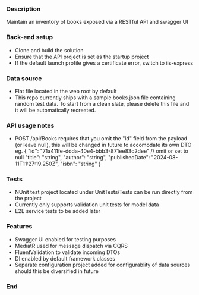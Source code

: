 ### Description
Maintain an inventory of books exposed via a RESTful API and swagger UI

### Back-end setup
- Clone and build the solution
- Ensure that the API project is set as the startup project
- If the default launch profile gives a certificate error, switch to iis-express

### Data source
- Flat file located in the web root by default
- This repo currently ships with a sample books.json file containing random test data. To start from a clean slate, please delete this file and it will be automatically recreated.
  
### API usage notes
- POST /api/Books
  requires that you omit the "id" field from the payload (or leave null), this will be changed in future to accomodate its own DTO
  eg.
  {
    "id": "71a411fe-ddda-40e4-bbb3-871ee83c2dee" // omit or set to null
    "title": "string",
    "author": "string",
    "publishedDate": "2024-08-11T11:27:19.250Z",
    "isbn": "string"
  }

### Tests
- NUnit test project located under UnitTests\Tests can be run directly from the project
- Currently only supports validation unit tests for model data
- E2E service tests to be added later

### Features
- Swagger UI enabled for testing purposes
- MediatR used for message dispatch via CQRS
- FluentValidation to validate incoming DTOs
- DI enabled by default framework classes
- Separate configuration project added for configurablity of data sources should this be diversified in future

### End

